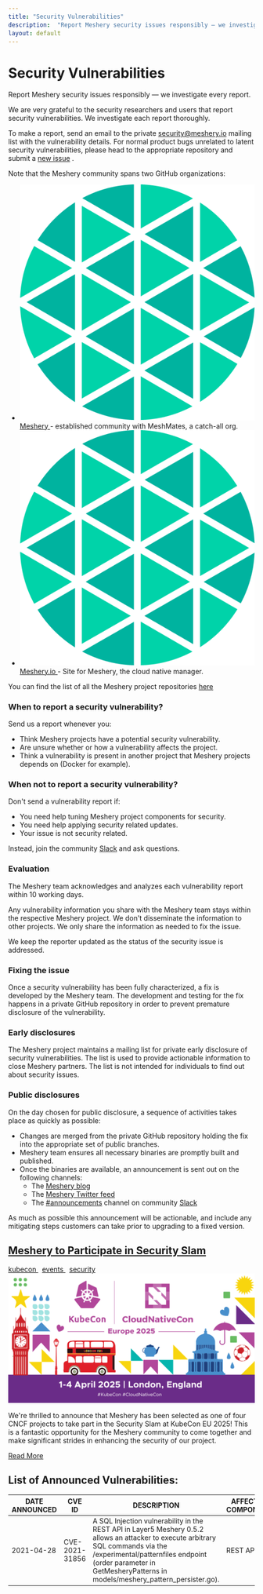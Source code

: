 ```yaml
---
title: "Security Vulnerabilities"
description:  "Report Meshery security issues responsibly — we investigate every report."
layout: default
---
```


<div class="security-vulnerabilities">
  <div class="page-header-section">
    <h1>Security Vulnerabilities</h1>
    <p>Report Meshery security issues responsibly — we investigate every report.</p>
  </div>

  <div class="page-content">
    <p>We are very grateful to the security researchers and users that report security vulnerabilities. We investigate each report thoroughly.</p>
    <p>To make a report, send an email to the private <a href="mailto: security@meshery.io">security@meshery.io</a>  mailing list with the vulnerability details. For normal product bugs unrelated to latent security vulnerabilities, please head to the appropriate repository and submit a <a href="https://github.com/meshery/meshery/issues/new/choose">new issue</a> .</p>
    <p>Note that the Meshery community spans two GitHub organizations:</p>
    <ul class="project-org-list">
      <li>
        <a href="https://github.com/meshery">
          <img
              src="/assets/images/logos/meshery-logo.png"
              alt="Meshery organization logo"/>
          Meshery
        </a>
        - established community with MeshMates, a catch-all org.
      </li>
      <li>
        <a href="https://github.com/meshery/meshery.io">
          <img
            src="/assets/images/logos/meshery-logo.png"
            alt="Meshery.io site logo"
          />
          Meshery.io
        </a>
        - Site for Meshery, the cloud native manager.
      </li>
    </ul>
    <p>You can find the list of all the Meshery project repositories <a href="https://github.com/meshery">here</a></p>
    <h3>When to report a security vulnerability?</h3>
    <p>Send us a report whenever you:</p>
    <ul>
      <li>Think Meshery projects have a potential security vulnerability.</li>
      <li>Are unsure whether or how a vulnerability affects the project.</li>
      <li>Think a vulnerability is present in another project that Meshery projects depends on (Docker for example).</li>
    </ul>
    <h3>When not to report a security vulnerability?</h3>
    <p>Don't send a vulnerability report if:</p>
    <ul>
      <li>You need help tuning Meshery project components for security.</li>
      <li>You need help applying security related updates.</li>
      <li>Your issue is not security related.</li>
    </ul>
    <p>Instead, join the community <a href="https://slack.meshery.io/">Slack</a>  and ask questions.</p>
    <h3>Evaluation</h3>
    <p>The Meshery team acknowledges and analyzes each vulnerability report within 10 working days.</p>
    <p>Any vulnerability information you share with the Meshery team stays within the respective Meshery project. We don't disseminate the information to other projects. We only share the information as needed to fix the issue.</p>
    <p>We keep the reporter updated as the status of the security issue is addressed.</p>
    <h3>Fixing the issue</h3>
    <p>Once a security vulnerability has been fully characterized, a fix is developed by the Meshery team. The development and testing for the fix happens in a private GitHub repository in order to prevent premature disclosure of the vulnerability.</p>
    <h3>Early disclosures</h3>
    <p>The Meshery project maintains a mailing list for private early disclosure of security vulnerabilities. The list is used to provide actionable information to close Meshery partners. The list is not intended for individuals to find out about security issues.</p>
    <h3>Public disclosures</h3>
    <p>On the day chosen for public disclosure, a sequence of activities takes place as quickly as possible:</p>
    <ul>
      <li>Changes are merged from the private GitHub repository holding the fix into the appropriate set of public branches.
      </li>
      <li>Meshery team ensures all necessary binaries are promptly built and published.</li>
      <li>Once the binaries are available, an announcement is sent out on the following channels:
        <ul class = "public-disclosures">
          <li>The <a href="https://meshery.io/blog/">Meshery blog</a></li>
          <li>The <a href="https://x.com/mesheryio">Meshery Twitter feed</a></li>
          <li>The <a href="https://mesheryio.slack.com/archives/CSF3PSZT9">#announcements</a> channel on community <a href="https://slack.meshery.io/">Slack</a></li>
        </ul>
      </li>
    </ul>
    <p>As much as possible this announcement will be actionable, and include any mitigating steps customers can take prior to upgrading to a fixed version.</p>
    <!--Security Slam-->
    <div class="blog-post-section">
      <div class="blog-post-header">
        <h2><a href="/blog/2025/03/2025-03-27-meshery-at-kubecon-eu-2025-security-slam/"> Meshery to Participate in Security Slam </a></h2>
      </div>
      <a href="/blog/category/kubecon/" class="btn" > kubecon </a>
      &nbsp; <a href="/blog/category/events/" class="btn" > events </a>
      &nbsp; <a href="/blog/category/security/" class="btn" > security </a>
      <img class="featured-image" src="/assets/images/posts/2025/2025-03-27-meshery-at-kubecon-eu-2025/kubecon-eu-2025.png" alt="Meshery at KubeCon EU 2025 Security Slam announcement banner">
      <div class="blog-post-excerpt">
        <p>We're thrilled to announce that Meshery has been selected as one of four CNCF projects to take part in the Security Slam at KubeCon EU 2025! This is a fantastic opportunity for the Meshery community to come together and make significant strides in enhancing the security of our project.</p>
      </div>
      <a href="/blog/2025/03/2025-03-27-meshery-at-kubecon-eu-2025-security-slam/" class="btn" > Read More </a>
    </div>
    <h2>List of Announced Vulnerabilities:</h2>
    <div class ="table-wrapper">
      <div class="talks-and-presentations">
        <table>
          <thead>
              <tr>
                  <th>DATE ANNOUNCED</th>
                  <th>CVE ID</th>
                  <th>DESCRIPTION</th>
                  <th>AFFECTED COMPONENT</th>
                  <th>VULNERABLE VERSION</th>
                  <th>PATCHED VERSION</th>
                  <th>FIX DETAILS</th>
                  <th>LINKS</th>
              </tr>
          </thead>
          <tbody>
            <tr class="talks-table-row">
              <td>2021-04-28</td>
              <td>CVE-2021-31856</td>
              <td>A SQL Injection vulnerability in the REST API in Layer5 Meshery 0.5.2 allows an attacker to execute arbitrary SQL commands via the /experimental/patternfiles endpoint (order parameter in GetMesheryPatterns in models/meshery_pattern_persister.go).</td>
              <td>REST API</td>
              <td>v0.5.2</td>
              <td>v0.5.3</td>
              <td><a href="https://github.com/meshery/meshery/pull/2745">fix pull</a></td> 
              <td><a href="https://cve.mitre.org/cgi-bin/cvename.cgi?name=CVE-2021-31856">mitre</a>, <a href="https://github.com/ssst0n3/CVE-2021-31856">details</a></td>
            </tr>
          </tbody>
        </table>
      </div>
    </div>
  </div>
</div>